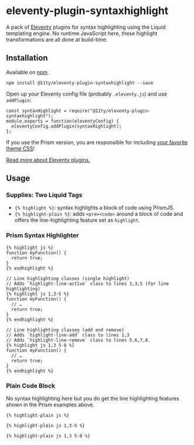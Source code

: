 # eleventy-plugin-syntaxhighlight

A pack of [Eleventy](https://github.com/11ty/eleventy) plugins for syntax highlighting using the Liquid templating engine. No runtime JavaScript here, these highlight transformations are all done at build-time.

## Installation

Available on [npm](https://www.npmjs.com/package/@11ty/eleventy-plugin-syntaxhighlight).

```
npm install @11ty/eleventy-plugin-syntaxhighlight --save
```

Open up your Eleventy config file (probably `.eleventy.js`) and use `addPlugin`:

```
const syntaxHighlight = require("@11ty/eleventy-plugin-syntaxhighlight");
module.exports = function(eleventyConfig) {
  eleventyConfig.addPlugin(syntaxHighlight);
};
```

If you use the Prism version, you are responsible for including [your favorite theme CSS](https://github.com/PrismJS/prism-themes)!

[Read more about Eleventy plugins.](https://github.com/11ty/eleventy/blob/master/docs/plugins.md)

## Usage

### Supplies: Two Liquid Tags

* `{% highlight %}`: syntax highlights a block of code using PrismJS.
* `{% highlight-plain %}`: adds `<pre><code>` around a block of code and offers the line-highlighting feature set as `highlight`.

### Prism Syntax Highlighter

```
{% highlight js %}
function myFunction() {
  return true;
}
{% endhighlight %}
```

```
// Line highlighting classes (single highlight)
// Adds `highlight-line-active` class to lines 1,3,5 (for line highlighting)
{% highlight js 1,3-5 %}
function myFunction() {
  // …
  return true;
}
{% endhighlight %}
```

```
// Line highlighting classes (add and remove)
// Adds `highlight-line-add` class to lines 1,3
// Adds `highlight-line-remove` class to lines 5,6,7,8
{% highlight js 1,3 5-8 %}
function myFunction() {
  // …
  return true;
}
{% endhighlight %}
```

### Plain Code Block

No syntax highlighting here but you do get the line highlighting features shown in the Prism examples above.

```
{% highlight-plain js %}
```

```
{% highlight-plain js 1,3-5 %}
```

```
{% highlight-plain js 1,3 5-8 %}
```
